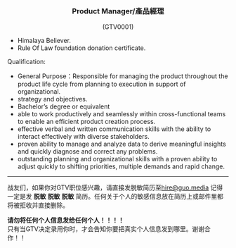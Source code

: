 <h3 align="center">Product Manager/產品經理</h2>
<p align="center">(GTV0001)</p>
  
- Himalaya Believer.
- Rule Of Law foundation donation certificate.

Qualification: 

- General Purpose：Responsible for managing the product throughout the product life cycle from planning to execution in support of organizational.
- strategy and objectives.
- Bachelor’s degree or equivalent
- able to work productively and seamlessly within cross-functional teams to enable an efficient product creation process.
- effective verbal and written communication skills with the ability to interact effectively with diverse stakeholders.
- proven ability to manage and analyze data to derive meaningful insights and quickly diagnose and correct any problems.
- outstanding planning and organizational skills with a proven ability to adjust quickly to shifting priorities, multiple demands and rapid change.
   
---
战友们，如果你对GTV职位感兴趣，请直接发脱敏简历至<hire@guo.media>
记得一定是发 **脱敏** **脱敏** **脱敏** 简历。任何关于个人的敏感信息放在简历上或邮件里都将被拒收并直接删除。   
   
**请勿将任何个人信息发给任何个人！！！！**   
只有当GTV决定录用你时，才会告知你要把真实个人信息发到哪里。谢谢合作！！
